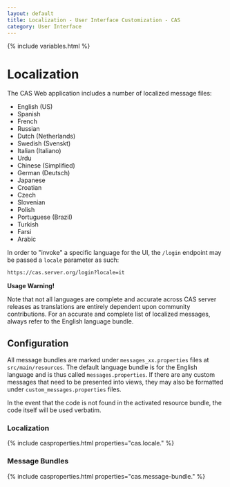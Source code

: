 ```yaml
---
layout: default
title: Localization - User Interface Customization - CAS
category: User Interface
---
```


{% include variables.html %}

# Localization

The CAS Web application includes a number of localized message files:

- English (US)
- Spanish
- French
- Russian
- Dutch (Netherlands)
- Swedish (Svenskt)
- Italian (Italiano)
- Urdu
- Chinese (Simplified)
- German (Deutsch)
- Japanese
- Croatian
- Czech
- Slovenian
- Polish
- Portuguese (Brazil)
- Turkish
- Farsi
- Arabic

In order to "invoke" a specific language for the UI, the `/login` endpoint may be passed a `locale` parameter as such:

```bash
https://cas.server.org/login?locale=it
```

<div class="alert alert-warning"><strong>Usage Warning!</strong><p>Note that not all languages are complete and accurate across CAS server releases as translations are entirely dependent upon community contributions.
For an accurate and complete list of localized messages, always refer to the English language bundle.</p></div>

## Configuration

All message bundles are marked under `messages_xx.properties` files at `src/main/resources`.
The default language bundle is for the
English language and is thus called `messages.properties`. If there are any custom 
messages that need to be presented into views,
they may also be formatted under `custom_messages.properties` files.

In the event that the code is not found in the activated resource bundle, the code itself will be used verbatim.

### Localization

{% include casproperties.html properties="cas.locale." %}

### Message Bundles

{% include casproperties.html properties="cas.message-bundle." %}
